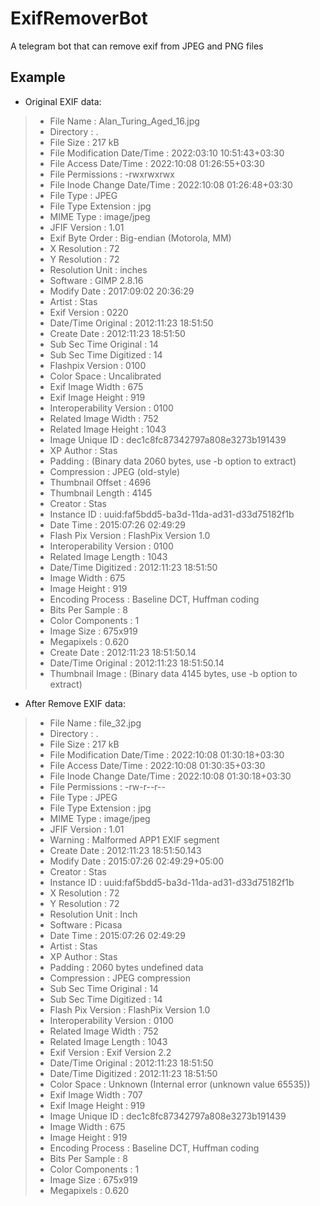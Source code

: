 # ExifRemoverBot
A telegram bot that can remove exif from JPEG and PNG files

## Example
- Original EXIF data:
>- File Name                       : Alan_Turing_Aged_16.jpg
>- Directory                       : .
>- File Size                       : 217 kB
>- File Modification Date/Time     : 2022:03:10 10:51:43+03:30
>- File Access Date/Time           : 2022:10:08 01:26:55+03:30
>- File Permissions                : -rwxrwxrwx
>- File Inode Change Date/Time     : 2022:10:08 01:26:48+03:30
>- File Type                       : JPEG
>- File Type Extension             : jpg
>- MIME Type                       : image/jpeg
>- JFIF Version                    : 1.01
>- Exif Byte Order                 : Big-endian (Motorola, MM)
>- X Resolution                    : 72
>- Y Resolution                    : 72
>- Resolution Unit                 : inches
>- Software                        : GIMP 2.8.16
>- Modify Date                     : 2017:09:02 20:36:29
>- Artist                          : Stas
>- Exif Version                    : 0220
>- Date/Time Original              : 2012:11:23 18:51:50
>- Create Date                     : 2012:11:23 18:51:50
>- Sub Sec Time Original           : 14
>- Sub Sec Time Digitized          : 14
>- Flashpix Version                : 0100
>- Color Space                     : Uncalibrated
>- Exif Image Width                : 675
>- Exif Image Height               : 919
>- Interoperability Version        : 0100
>- Related Image Width             : 752
>- Related Image Height            : 1043
>- Image Unique ID                 : dec1c8fc87342797a808e3273b191439
>- XP Author                       : Stas
>- Padding                         : (Binary data 2060 bytes, use -b option to extract)
>- Compression                     : JPEG (old-style)
>- Thumbnail Offset                : 4696
>- Thumbnail Length                : 4145
>- Creator                         : Stas
>- Instance ID                     : uuid:faf5bdd5-ba3d-11da-ad31-d33d75182f1b
>- Date Time                       : 2015:07:26 02:49:29
>- Flash Pix Version               : FlashPix Version 1.0
>- Interoperability Version        : 0100
>- Related Image Length            : 1043
>- Date/Time Digitized             : 2012:11:23 18:51:50
>- Image Width                     : 675
>- Image Height                    : 919
>- Encoding Process                : Baseline DCT, Huffman coding
>- Bits Per Sample                 : 8
>- Color Components                : 1
>- Image Size                      : 675x919
>- Megapixels                      : 0.620
>- Create Date                     : 2012:11:23 18:51:50.14
>- Date/Time Original              : 2012:11:23 18:51:50.14
>- Thumbnail Image                 : (Binary data 4145 bytes, use -b option to extract)

- After Remove EXIF data:
>- File Name                       : file_32.jpg
>- Directory                       : .
>- File Size                       : 217 kB
>- File Modification Date/Time     : 2022:10:08 01:30:18+03:30
>- File Access Date/Time           : 2022:10:08 01:30:35+03:30
>- File Inode Change Date/Time     : 2022:10:08 01:30:18+03:30
>- File Permissions                : -rw-r--r--
>- File Type                       : JPEG
>- File Type Extension             : jpg
>- MIME Type                       : image/jpeg
>- JFIF Version                    : 1.01
>- Warning                         : Malformed APP1 EXIF segment
>- Create Date                     : 2012:11:23 18:51:50.143
>- Modify Date                     : 2015:07:26 02:49:29+05:00
>- Creator                         : Stas
>- Instance ID                     : uuid:faf5bdd5-ba3d-11da-ad31-d33d75182f1b
>- X Resolution                    : 72
>- Y Resolution                    : 72
>- Resolution Unit                 : Inch
>- Software                        : Picasa
>- Date Time                       : 2015:07:26 02:49:29
>- Artist                          : Stas
>- XP Author                       : Stas
>- Padding                         : 2060 bytes undefined data
>- Compression                     : JPEG compression
>- Sub Sec Time Original           : 14
>- Sub Sec Time Digitized          : 14
>- Flash Pix Version               : FlashPix Version 1.0
>- Interoperability Version        : 0100
>- Related Image Width             : 752
>- Related Image Length            : 1043
>- Exif Version                    : Exif Version 2.2
>- Date/Time Original              : 2012:11:23 18:51:50
>- Date/Time Digitized             : 2012:11:23 18:51:50
>- Color Space                     : Unknown (Internal error (unknown value 65535))
>- Exif Image Width                : 707
>- Exif Image Height               : 919
>- Image Unique ID                 : dec1c8fc87342797a808e3273b191439
>- Image Width                     : 675
>- Image Height                    : 919
>- Encoding Process                : Baseline DCT, Huffman coding
>- Bits Per Sample                 : 8
>- Color Components                : 1
>- Image Size                      : 675x919
>- Megapixels                      : 0.620